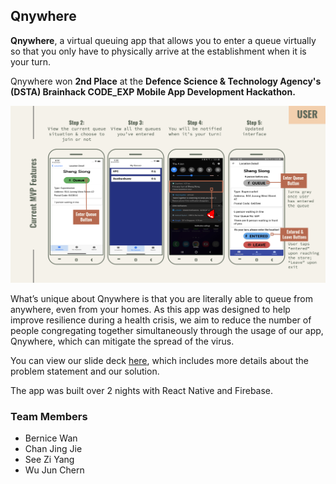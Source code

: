## Qnywhere

**Qnywhere**, a virtual queuing app that allows you to enter a queue virtually so that you only have to physically arrive at the establishment when it is your turn. 

Qnywhere won **2nd Place** at the **Defence Science & Technology Agency's (DSTA) Brainhack CODE_EXP Mobile App Development Hackathon.**

![screenshot](./Screenshot.png "Screenshot") 

What’s unique about Qnywhere is that you are literally able to queue from anywhere, even from your homes. 
As this app was designed to help improve resilience during a health crisis, we aim to reduce the number of people congregating together simultaneously through the usage of our app, Qnywhere, which can mitigate the spread of the virus. 

You can view our slide deck [here](https://docs.google.com/presentation/d/1tyVWqZQNPXyqkARdhmq_Z07v5ulws45viJlpN84I-QY/edit?usp=sharing), which includes more details about the problem statement and our solution.

The app was built over 2 nights with React Native and Firebase.

<!-- Our app was also featured on [Prime Minister Lee Hsien Loong's social media platforms](https://www.facebook.com/leehsienloong/photos/pcb.3405931632802852/3405918406137508/). -->

### Team Members
- Bernice Wan
- Chan Jing Jie
- See Zi Yang
- Wu Jun Chern
